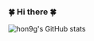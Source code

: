 ### :four_leaf_clover: Hi there :four_leaf_clover:

![hon9g's GitHub stats](https://github-readme-stats.vercel.app/api?username=hon9g&show_icons=true&theme=blueberry)

<!--
**hon9g/hon9g** is a ✨ _special_ ✨ repository because its `README.md` (this file) appears on your GitHub profile.

Here are some ideas to get you started:

- 🔭 I’m currently working on ...
- 🌱 I’m currently learning ...
- 👯 I’m looking to collaborate on ...
- 🤔 I’m looking for help with ...
- 💬 Ask me about ...
- 📫 How to reach me: ...
- 😄 Pronouns: ...
- ⚡ Fun fact: ...
-->
